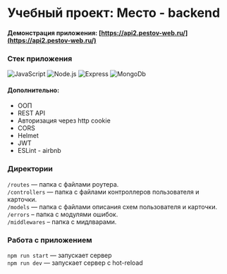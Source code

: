 
# Учебный проект: Место - backend


#### Демонстрация приложения: [https://api2.pestov-web.ru/](https://api2.pestov-web.ru/)
### Стек приложения

![JavaScript](https://img.shields.io/badge/-JavaScript-141130?style=flat-square&logo=JavaScript)
![Node.js](https://img.shields.io/badge/-Node.js-141130?style=flat-square&logo=Node.js)
![Express](https://img.shields.io/badge/-Express-141130?style=flat-square&logo=Express)
![MongoDb](https://img.shields.io/badge/-MongoDB-141130?style=flat-square&logo=MongoDb)

#### Дополнительно:
- ООП
- REST API
- Авторизация через http cookie
- CORS
- Helmet
- JWT
- ESLint - airbnb

### Директории

`/routes` — папка с файлами роутера.<br>
`/controllers` — папка с файлами контроллеров пользователя и карточки. <br> 
`/models` — папка с файлами описания схем пользователя и карточки.<br>
`/errors` – папка с модулями ошибок.<br>
`/middlewares` – папка с мидлварами.<br>

### Работа с приложением
`npm run start` — запускает сервер   
`npm run dev` — запускает сервер с hot-reload







